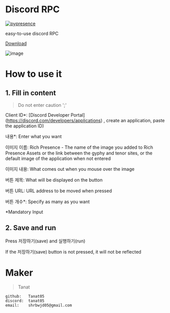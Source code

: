 # Discord RPC

[![pypresence](https://img.shields.io/badge/using-pypresence-00bb88.svg?style=for-the-badge&logo=discord&logoWidth=20)](https://github.com/qwertyquerty/pypresence)


easy-to-use discord RPC

[Download](https://drive.google.com/file/d/1Du4iKeB6fOYLF-mEyk2iazy0IYdFxy2k/view?usp=sharing)

![image](https://github.com/user-attachments/assets/25af69fb-629b-4ae8-ab04-9e6c1b860885)



# How to use it
## 1. Fill in content

> Do not enter caution ';'

Client ID*: [Discord Developer Portal] (https://discord.com/developers/applications) , create an application, paste the application ID)

내용*: Enter what you want

이미지 이름: Rich Presence - The name of the image you added to Rich Presence Assets or the link between the gyphy and tenor sites, or the default image of the application when not entered

이미지 내용: What comes out when you mouse over the image

버튼 제목: What will be displayed on the button

버튼 URL: URL address to be moved when pressed

버튼 개수*: Specify as many as you want

*Mandatory Input

## 2. Save and run

Press 저장하기(save) and 실행하기(run)

If the 저장하기(save) button is not pressed, it will not be reflected
  

# Maker


>Tanat
```
github:   Tanat05
discord:  tanat05
email:    shrbwjd05@gmail.com
```
